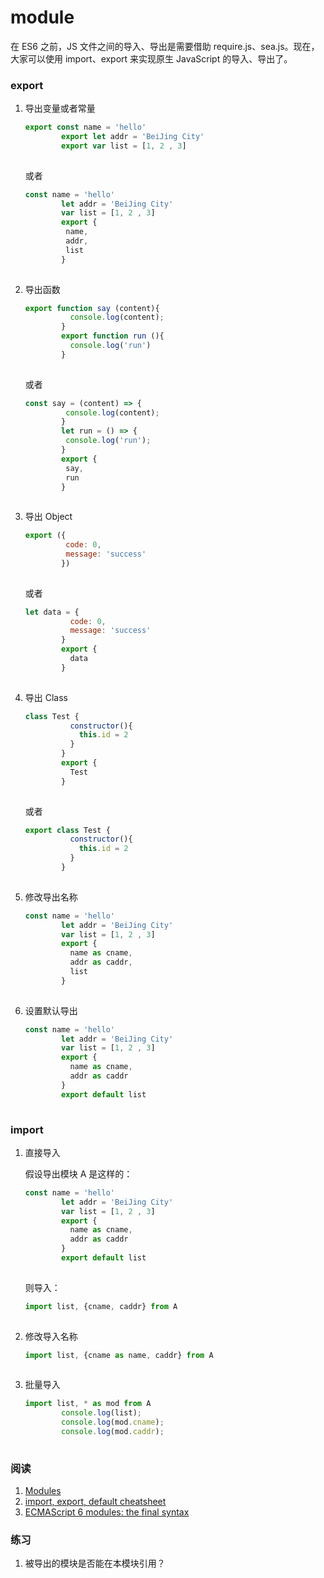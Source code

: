 # module

在 ES6 之前，JS 文件之间的导入、导出是需要借助 require.js、sea.js。现在，大家可以使用 import、export 来实现原生 JavaScript 的导入、导出了。

### export

1. 导出变量或者常量

   ```js
   export const name = 'hello'
           export let addr = 'BeiJing City'
           export var list = [1, 2 , 3]
           
   ```

   或者

   ```js
   const name = 'hello'
           let addr = 'BeiJing City'
           var list = [1, 2 , 3]
           export {
           	name,
           	addr,
           	list
           }
           
   ```

2. 导出函数

   ```js
   export function say (content){
             console.log(content);
           }
           export function run (){
             console.log('run')
           }
           
   ```

   或者

   ```js
   const say = (content) => {
           	console.log(content);
           }
           let run = () => {
           	console.log('run');
           }
           export {
           	say,
           	run
           }
           
   ```

3. 导出 Object

   ```js
   export ({
            code: 0,
            message: 'success'
           })
           
   ```

   或者

   ```js
   let data = {
             code: 0,
             message: 'success'
           }
           export {
             data
           }
           
   ```

4. 导出 Class

   ```js
   class Test {
             constructor(){
               this.id = 2
             }
           }
           export {
             Test
           }
           
   ```

   或者

   ```js
   export class Test {
             constructor(){
               this.id = 2
             }
           }
           
   ```

5. 修改导出名称

   ```js
   const name = 'hello'
           let addr = 'BeiJing City'
           var list = [1, 2 , 3]
           export {
             name as cname,
             addr as caddr,
             list
           }
           
   ```

6. 设置默认导出

   ```js
   const name = 'hello'
           let addr = 'BeiJing City'
           var list = [1, 2 , 3]
           export {
             name as cname,
             addr as caddr
           }
           export default list
           
   ```

### import

1. 直接导入

   假设导出模块 A 是这样的：

   ```js
   const name = 'hello'
           let addr = 'BeiJing City'
           var list = [1, 2 , 3]
           export {
             name as cname,
             addr as caddr
           }
           export default list
           
   ```

   则导入：

   ```js
   import list, {cname, caddr} from A
           
   ```

2. 修改导入名称

   ```js
   import list, {cname as name, caddr} from A
           
   ```

3. 批量导入

   ```js
   import list, * as mod from A
           console.log(list);
           console.log(mod.cname);
           console.log(mod.caddr);
           
   ```

### 阅读

1. [Modules](https://exploringjs.com/es6/ch_modules.html)
2. [import, export, default cheatsheet](https://hackernoon.com/import-export-default-require-commandjs-javascript-nodejs-es6-vs-cheatsheet-different-tutorial-example-5a321738b50f)
3. [ECMAScript 6 modules: the final syntax](https://2ality.com/2014/09/es6-modules-final.html)

### 练习

1. 被导出的模块是否能在本模块引用？